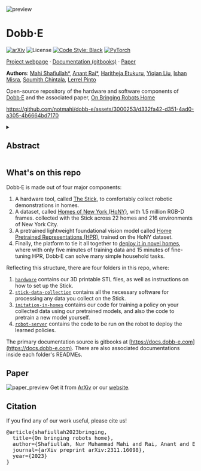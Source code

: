 ![preview](https://github.com/notmahi/dobb-e/assets/3000253/341faa2f-285a-4152-91f6-73bec2811a97)
# Dobb·E

[![arXiv](https://img.shields.io/badge/arXiv-2311.16098-163144.svg?style=for-the-badge)](https://arxiv.org/abs/2311.16098)
![License](https://img.shields.io/github/license/notmahi/bet?color=873a7e&style=for-the-badge)
[![Code Style: Black](https://img.shields.io/badge/Code%20Style-Black-262626?style=for-the-badge)](https://github.com/psf/black)
[![PyTorch](https://img.shields.io/badge/PyTorch-2.1.1-db6a4b.svg?style=for-the-badge&logo=pytorch)](https://pytorch.org/get-started/locally/)

[Project webpage](https://dobb-e.com) · [Documentation (gitbooks)](https://docs.dobb-e.com) · [Paper](https://arxiv.org/abs/2311.16098)

**Authors**: [Mahi Shafiullah*](https://mahis.life), [Anant Rai*](https://raianant.github.io/), [Haritheja Etukuru](https://haritheja.com/), [Yiqian Liu](https://www.linkedin.com/in/eva-liu-ba90a5209/), [Ishan Misra](https://imisra.github.io/), [Soumith Chintala](https://soumith.ch), [Lerrel Pinto](https://lerrelpinto.com)

Open-source repository of the hardware and software components of [Dobb·E](https://dobb-e.com) and the associated paper, [On Bringing Robots Home](https://arxiv.org/abs/2311.16098)

https://github.com/notmahi/dobb-e/assets/3000253/d332fa42-d351-4ad0-a305-4b6664bd7170

<details>
  <summary><h2>Abstract</h2></summary>
  Throughout history, we have successfully integrated various machines into our homes - dishwashers, laundry machines, stand mixers, and robot vacuums are a few of the latest examples. However, these machines excel at performing a single task effectively. The concept of a “generalist machine” in homes - a domestic assistant that can adapt and learn from our needs, all while remaining cost-effective has long been a northstar in robotics that has been steadily pursued for decades. In this work, we initiate a large-scale effort towards this goal by introducing Dobb·E, an affordable yet versatile general-purpose system for learning robotic manipulation within household settings. Dobb·E can learn a new task with only five minutes of a user showing it how to, thanks to a demonstration collection tool (“The Stick”) we built out of cheap parts and iPhones. We use the Stick to collect 13 hours of data in 22 homes of New York City, and train Home Pretrained Representations (HPR). Then, in a novel home environment, with five minutes of demonstrations and fifteen minutes of adapting the HPR model, we show that Dobb·E can reliably solve the task on the Stretch, a mobile robot readily available in the market. Across roughly 30 days of experimentation in homes of New York City and surrounding areas, we test our system in 10 homes, with a total of 109 tasks in different environments, and finally achieve a success rate of 81%. Beyond success percentages, our experiments reveala plethora of unique challenges absent or ignored in lab-robotics, ranging fromeffects of strong shadows, to demonstration quality by non-expert users. With the hope of accelerating research on home robots, and eventually seeing robot butlers in every home, we open-source Dobb·E software stack and models, our data, and our hardware designs.
</details>

## What's on this repo
Dobb·E is made out of four major components:
1. A hardware tool, called [The Stick](https://dobb-e.com/#hardware), to comfortably collect robotic demonstrations in homes.
2. A dataset, called [Homes of New York (HoNY)](https://dobb-e.com/#dataset), with 1.5 million RGB-D frames. collected with the Stick across 22 homes and 216 environments of New York City.
3. A pretrained lightweight foundational vision model called [Home Pretrained Representations (HPR)](https://dobb-e.com/#models), trained on the HoNY dataset.
4. Finally, the platform to tie it all together to [deploy it in novel homes](https://dobb-e.com/#videos), where with only five minutes of training data and 15 minutes of fine-tuning HPR, Dobb·E can solve many simple household tasks.

Reflecting this structure, there are four folders in this repo, where:
1. [`hardware`](hardware) contains our 3D printable STL files, as well as instructions on how to set up the Stick.
2. [`stick-data-collection`](stick-data-collection) contains all the necessary software for processing any data you collect on the Stick.
3. [`imitation-in-homes`](imitation-in-homes) contains our code for training a policy on your collected data using our pretrained models, and also the code to pretrain a new model yourself.
4. [`robot-server`](robot-server) contains the code to be run on the robot to deploy the learned policies.

The primary documentation source is gitbooks at [https://docs.dobb-e.com](https://docs.dobb-e.com). There are also associated documentations inside each folder's READMEs.

## Paper
![paper_preview](https://github.com/notmahi/dobb-e/assets/3000253/0190c36b-da84-4b77-9979-762062c3b2b7)
Get it from [ArXiv](https://arxiv.org/abs/2311.16098) or our [website](https://dobb-e.com/#paper).


## Citation
If you find any of our work useful, please cite us!
<pre>
@article{shafiullah2023bringing,
  title={On bringing robots home},
  author={Shafiullah, Nur Muhammad Mahi and Rai, Anant and Etukuru, Haritheja and Liu, Yiqian and Misra, Ishan and Chintala, Soumith and Pinto, Lerrel},
  journal={arXiv preprint arXiv:2311.16098},
  year={2023}
}
</pre>
